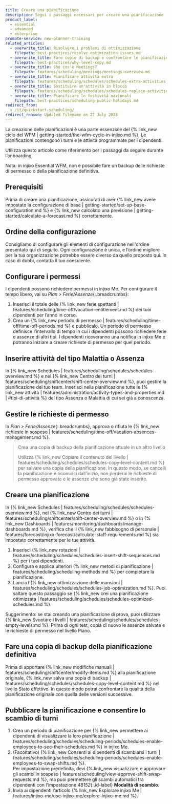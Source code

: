 ```yaml
---
title: Creare una pianificazione
description: Segui i passaggi necessari per creare una pianificazione
product_label:
  - essential
  - advanced
  - enterprise
promote-service: new-planner-training
related_articles:
  - overwrite_title: Risolvere i problemi di ottimizzazione
    filepath: best-practices/resolve-optimization-issues.md
  - overwrite_title: Fare copie di backup e confrontare le pianificazioni
    filepath: best-practices/why-level-copy.md
  - overwrite_title: Che cos'è Meetings?
    filepath: features/scheduling/meetings/meetings-overview.md
  - overwrite_title: Pianificare attività extra
    filepath: features/scheduling/schedules/schedules-extra-activities.md
  - overwrite_title: Sostituire un'attività in blocco
    filepath: features/scheduling/schedules/schedules-replace-activities.md
  - overwrite_title: Pianificare le festività nazionali
    filepath: best-practices/scheduling-public-holidays.md
redirect_from:
  - /it/quickstart-scheduling/
redirect_reason: Updated filename on 27 July 2023
---
```


La creazione delle pianificazioni è una parte essenziale del {% link_new ciclo del WFM | getting-started/the-wfm-cycle-in-injixo.md %}. Le pianificazioni contengono i turni e le attività programmate per i dipendenti.  

Utilizza questo articolo come riferimento per i passaggi da seguire durante l’onboarding.

Nota: in injixo Essential WFM, non è possibile fare un backup delle richieste di permesso o della pianificazione definitiva.

## Prerequisiti

Prima di creare una pianificazione, assicurati di aver {% link_new avere impostato la configurazione di base | getting-started/set-up-base-configuration.md %} e {% link_new  calcolato una previsione | getting-started/calculate-a-forecast.md %} correttamente. 

## Ordine della configurazione

Consigliamo di configurare gli elementi di configurazione nell'ordine presentato qui di seguito. Ogni configurazione è unica, e l’ordine migliore per la tua organizzazione potrebbe essere diverso da quello proposto qui. In caso di dubbi, contatta il tuo consulente.

## Configurare i permessi

I dipendenti possono richiedere permessi in injixo Me. Per configurare il tempo libero, vai su _Plan > Ferie/Assenze_{:.breadcrumbs}:

1. Inserisci il totale delle {% link_new ferie spettanti | features/scheduling/time-off/vacation-entitlement.md %} dei tuoi dipendenti per l’anno in corso.
2. Crea un {% link_new periodo di permesso | features/scheduling/time-off/time-off-periods.md %} e pubblicalo. Un periodo di permesso definisce l'intervallo di tempo in cui i dipendenti possono richiedere ferie e assenze di altri tipi. I dipendenti riceveranno una notifica in injixo Me e potranno iniziare a creare richieste di permesso per quel periodo.

## Inserire attività del tipo Malattia o Assenza

In {% link_new Schedules | features/scheduling/schedules/schedules-overview.md %} e nel {% link_new Centro dei turni | features/scheduling/shiftcenter/shift-center-overview.md %}, puoi gestire la pianificazione del tuo team. Inserisci nella pianificazione tutte le {% link_new attività | features/administration/activity-types-and-properties.md | #tipi-di-attività %} del tipo Assenza o Malattia di cui sei già a conoscenza.

## Gestire le richieste di permesso

In _Plan > Ferie/Assenze_{:.breadcrumbs}, approva o rifiuta le {% link_new richieste in sospeso | features/scheduling/time-off/vacation-absences-management.md %}.

> Crea una copia di backup della pianificazione attuale in un altro livello
>
> Utilizza {% link_new Copiare il contenuto del livello | features/scheduling/schedules/schedules-copy-level-content.md %} per salvare una copia della pianificazione. In questo modo, se cancelli la pianificazione e ricominci dall’inizio, non perderai le richieste di permesso approvate e le assenze che sono già state inserite.

## Creare una pianificazione

In {% link_new Schedules | features/scheduling/schedules/schedules-overview.md %}, nel {% link_new Centro dei turni | features/scheduling/shiftcenter/shift-center-overview.md %} o in {% link_new Dashboards | features/monitoring/dashboards/manage-dashboards.md %}, verifica che il {% link_new fabbisogno di personale | features/forecast/injixo-forecast/calculate-staff-requirements.md %} sia impostato correttamente per le tue attività.

1. Inserisci {% link_new rotazioni | features/scheduling/schedules/schedules-insert-shift-sequences.md %} per i tuoi dipendenti.
2. Configura e applica ulteriori {% link_new metodi di pianificazione | features/scheduling/scheduling-methods.md %} per completare la pianificazione.
3. Lancia l’{% link_new ottimizzazione delle mansioni | features/scheduling/schedules/schedules-job-optimization.md %}. Puoi saltare questo passaggio se {% link_new crei una pianificazione ottimizzata | features/scheduling/schedules/schedules-optimized-schedules.md %}.

Suggerimento: se stai creando una pianificazione di prova, puoi utilizzare {% link_new Svuotare i livelli | features/scheduling/schedules/schedules-empty-levels.md %}. Prima di ogni test, copia di nuovo le assenze salvate e le richieste di permesso nel livello Piano.

## Fare una copia di backup della pianificazione definitiva

Prima di apportare {% link_new modifiche manuali | features/scheduling/shiftcenter/modify-items.md %} alla pianificazione originale, {% link_new salva una copia di backup | features/scheduling/schedules/schedules-copy-level-content.md %} nel livello Stato effettivo. In questo modo potrai confrontare la qualità della pianificazione originale con quella delle versioni successive.

## Pubblicare la pianificazione e consentire lo scambio di turni

1. Crea un periodo di pianificazione per {% link_new permettere ai dipendenti di visualizzare la loro pianificazione | features/scheduling/schedules/scheduling-periods/schedules-enable-employees-to-see-their-schedules.md %} in injixo Me.
2. (Facoltativo) {% link_new Consenti ai dipendenti di scambiarsi i turni | features/scheduling/schedules/scheduling-periods/schedules-enable-employees-to-swap-shifts.md %}.  
    Per impostazione predefinita, devi {% link_new visualizzare e approvare gli scambi in sospeso | features/scheduling/view-approve-shift-swap-requests.md %}, ma puoi permettere gli scambi automatici tra dipendenti con l’impostazione _48152_{:.id-label} **Modalità di scambio**.
3. Invia ai dipendenti l’articolo {% link_new Esplorare injixo Me | features/injixo-me/use-injixo-me/explore-injixo-me.md %}.
